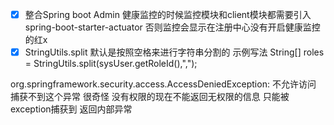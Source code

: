 - [x] 整合Spring boot Admin 健康监控的时候监控模块和client模块都需要引入spring-boot-starter-actuator 否则监控会显示在注册中心没有开启健康监控的红x
- [x] StringUtils.split 默认是按照空格来进行字符串分割的 示例写法 String[] roles = StringUtils.split(sysUser.getRoleId(),",");

org.springframework.security.access.AccessDeniedException: 不允许访问
捕获不到这个异常 很奇怪  没有权限的现在不能返回无权限的信息 只能被exception捕获到  返回内部异常
